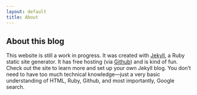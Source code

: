 ```yaml
---
layout: default
title: About
---
```


<h2>About this blog</h2>

This website is still a work in progress. It was created with [Jekyll][2], a Ruby static site generator. It has free hosting (via [Github][1]) and is kind of fun. Check out the site to learn more and set up your own Jekyll blog. You don’t need to have too much technical knowledge—just a  very basic understanding of HTML, Ruby, Github, and most importantly, Google search.

[1]: https://github.com/
[2]: http://jekyllrb.com/

